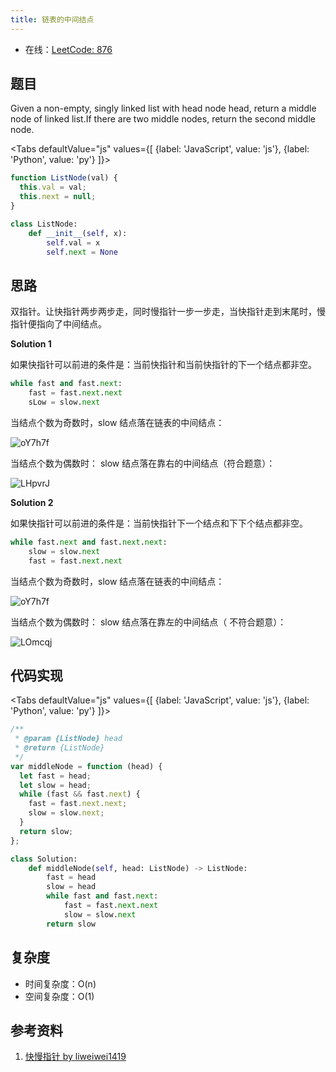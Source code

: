 ```yaml
---
title: 链表的中间结点
---
```


- 在线：[LeetCode: 876](https://leetcode.com/problems/middle-of-the-linked-list/)

## 题目

Given a non-empty, singly linked list with head node head, return a middle node of linked list.If there are two middle nodes, return the second middle node.

<Tabs defaultValue="js" values={[ {label: 'JavaScript', value: 'js'}, {label: 'Python', value: 'py'} ]}>

<TabItem value="js">

```js
function ListNode(val) {
  this.val = val;
  this.next = null;
}
```

</TabItem>

<TabItem value="py">

```py
class ListNode:
    def __init__(self, x):
        self.val = x
        self.next = None
```

</TabItem>

</Tabs>

## 思路

双指针。让快指针两步两步走，同时慢指针一步一步走，当快指针走到末尾时，慢指针便指向了中间结点。

**Solution 1**

如果快指针可以前进的条件是：当前快指针和当前快指针的下一个结点都非空。

```py
while fast and fast.next:
    fast = fast.next.next
    sLow = slow.next
```

当结点个数为奇数时，slow 结点落在链表的中间结点：

<Img w="660" src='https://cosmos-x.oss-cn-hangzhou.aliyuncs.com/oY7h7f.png' alt='oY7h7f'/>

当结点个数为偶数时： slow 结点落在靠右的中间结点（符合题意）：

<Img w="550" src='https://cosmos-x.oss-cn-hangzhou.aliyuncs.com/LHpvrJ.png' alt='LHpvrJ'/>

**Solution 2**

如果快指针可以前进的条件是：当前快指针下一个结点和下下个结点都非空。

```py
while fast.next and fast.next.next:
    slow = slow.next
    fast = fast.next.next
```

当结点个数为奇数时，slow 结点落在链表的中间结点：

<Img w="660" src='https://cosmos-x.oss-cn-hangzhou.aliyuncs.com/oY7h7f.png' alt='oY7h7f'/>

当结点个数为偶数时： slow 结点落在靠左的中间结点（ 不符合题意）：

<Img w="550" src='https://cosmos-x.oss-cn-hangzhou.aliyuncs.com/LOmcqj.png' alt='LOmcqj'/>

## 代码实现

<Tabs defaultValue="js" values={[ {label: 'JavaScript', value: 'js'}, {label: 'Python', value: 'py'} ]}>

<TabItem value="js">

```js
/**
 * @param {ListNode} head
 * @return {ListNode}
 */
var middleNode = function (head) {
  let fast = head;
  let slow = head;
  while (fast && fast.next) {
    fast = fast.next.next;
    slow = slow.next;
  }
  return slow;
};
```

</TabItem>

<TabItem value="py">

```py
class Solution:
    def middleNode(self, head: ListNode) -> ListNode:
        fast = head
        slow = head
        while fast and fast.next:
            fast = fast.next.next
            slow = slow.next
        return slow
```

</TabItem>

</Tabs>

## 复杂度

- 时间复杂度：O(n)
- 空间复杂度：O(1)

## 参考资料

1. [快慢指针 by liweiwei1419](https://leetcode-cn.com/problems/middle-of-the-linked-list/solution/kuai-man-zhi-zhen-zhu-yao-zai-yu-diao-shi-by-liwei/)
